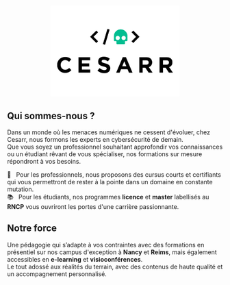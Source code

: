 <div align="center">
  <a href="https://www.cesarr.fr">
    <img src="/assets/images/logo.png" width="300px">
  </a>
</div>

## Qui sommes-nous ?

Dans un monde où les menaces numériques ne cessent d'évoluer, chez Cesarr, nous formons les experts en cybersécurité de demain.  
Que vous soyez un professionnel souhaitant approfondir vos connaissances ou un étudiant rêvant de vous spécialiser, nos formations sur mesure répondront à vos besoins. 

🏢 &nbsp; Pour les professionnels, nous proposons des cursus courts et certifiants qui vous permettront de rester à la pointe dans un domaine en constante mutation.  
📚 &nbsp; Pour les étudiants, nos programmes **licence** et **master** labellisés au **RNCP** vous ouvriront les portes d'une carrière passionnante.

## Notre force

Une pédagogie qui s’adapte à vos contraintes avec des formations en présentiel sur nos campus d'exception à **Nancy** et **Reims**, mais également accessibles en **e-learning** et **visioconférences**.  
Le tout adossé aux réalités du terrain, avec des contenus de haute qualité et un accompagnement personnalisé.
